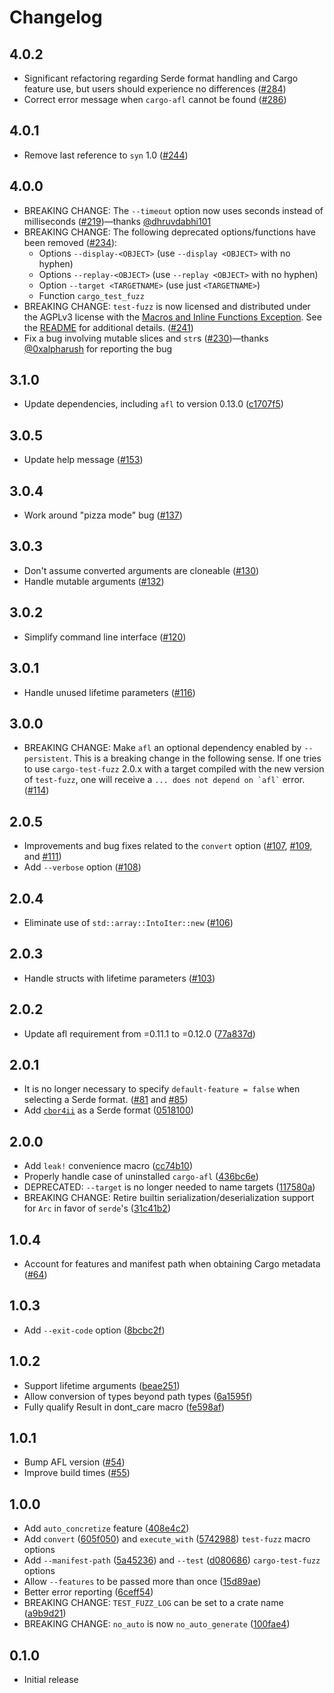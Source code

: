 # Changelog

## 4.0.2

- Significant refactoring regarding Serde format handling and Cargo feature use, but users should experience no differences ([#284](https://github.com/trailofbits/test-fuzz/pull/284))
- Correct error message when `cargo-afl` cannot be found ([#286](https://github.com/trailofbits/test-fuzz/pull/286))

## 4.0.1

- Remove last reference to `syn` 1.0 ([#244](https://github.com/trailofbits/test-fuzz/pull/244))

## 4.0.0

- BREAKING CHANGE: The `--timeout` option now uses seconds instead of milliseconds ([#219](https://github.com/trailofbits/test-fuzz/pull/219))&mdash;thanks [@dhruvdabhi101](https://github.com/dhruvdabhi101)
- BREAKING CHANGE: The following deprecated options/functions have been removed ([#234](https://github.com/trailofbits/test-fuzz/pull/234)):
  - Options `--display-<OBJECT>` (use `--display <OBJECT>` with no hyphen)
  - Options `--replay-<OBJECT>` (use `--replay <OBJECT>` with no hyphen)
  - Option `--target <TARGETNAME>` (use just `<TARGETNAME>`)
  - Function `cargo_test_fuzz`
- BREAKING CHANGE: `test-fuzz` is now licensed and distributed under the AGPLv3 license with the [Macros and Inline Functions Exception](https://spdx.org/licenses/mif-exception.html). See the [README](https://github.com/trailofbits/test-fuzz#license) for additional details. ([#241](https://github.com/trailofbits/test-fuzz/pull/241))
- Fix a bug involving mutable slices and `str`s ([#230](https://github.com/trailofbits/test-fuzz/pull/230))&mdash;thanks [@0xalpharush](https://github.com/0xalpharush) for reporting the bug

## 3.1.0

- Update dependencies, including `afl` to version 0.13.0 ([c1707f5](https://github.com/trailofbits/test-fuzz/commit/c1707f5c09e9c68113699c67be13fa4944a94405))

## 3.0.5

- Update help message ([#153](https://github.com/trailofbits/test-fuzz/pull/153))

## 3.0.4

- Work around "pizza mode" bug ([#137](https://github.com/trailofbits/test-fuzz/pull/137))

## 3.0.3

- Don't assume converted arguments are cloneable ([#130](https://github.com/trailofbits/test-fuzz/pull/130))
- Handle mutable arguments ([#132](https://github.com/trailofbits/test-fuzz/pull/132))

## 3.0.2

- Simplify command line interface ([#120](https://github.com/trailofbits/test-fuzz/pull/120))

## 3.0.1

- Handle unused lifetime parameters ([#116](https://github.com/trailofbits/test-fuzz/pull/116))

## 3.0.0

- BREAKING CHANGE: Make `afl` an optional dependency enabled by `--persistent`. This is a breaking change in the following sense. If one tries to use `cargo-test-fuzz` 2.0.x with a target compiled with the new version of `test-fuzz`, one will receive a `` ... does not depend on `afl` `` error. ([#114](https://github.com/trailofbits/test-fuzz/pull/114))

## 2.0.5

- Improvements and bug fixes related to the `convert` option ([#107](https://github.com/trailofbits/test-fuzz/pull/107), [#109](https://github.com/trailofbits/test-fuzz/pull/109), and [#111](https://github.com/trailofbits/test-fuzz/pull/111))
- Add `--verbose` option ([#108](https://github.com/trailofbits/test-fuzz/pull/108))

## 2.0.4

- Eliminate use of `std::array::IntoIter::new` ([#106](https://github.com/trailofbits/test-fuzz/pull/106))

## 2.0.3

- Handle structs with lifetime parameters ([#103](https://github.com/trailofbits/test-fuzz/pull/103))

## 2.0.2

- Update afl requirement from =0.11.1 to =0.12.0 ([77a837d](https://github.com/trailofbits/test-fuzz/commit/77a837db9f92f921b58ad63fa3ee099c5e1d95ff))

## 2.0.1

- It is no longer necessary to specify `default-feature = false` when selecting a Serde format. ([#81](https://github.com/trailofbits/test-fuzz/pull/81) and [#85](https://github.com/trailofbits/test-fuzz/pull/85))
- Add [`cbor4ii`](https://github.com/quininer/cbor4ii) as a Serde format ([0518100](https://github.com/trailofbits/test-fuzz/commit/05181001f6bd9ee235174c1d63d24d9e7475e4b1))

## 2.0.0

- Add `leak!` convenience macro ([cc74b10](https://github.com/trailofbits/test-fuzz/commit/cc74b10a645819dc3b983c03cc6a6f4c05a952a5))
- Properly handle case of uninstalled `cargo-afl` ([436bc6e](https://github.com/trailofbits/test-fuzz/commit/436bc6e9e7b32ce1ffb3a05bce766b83b9ade329))
- DEPRECATED: `--target` is no longer needed to name targets ([117580a](https://github.com/trailofbits/test-fuzz/commit/117580a19b70b7c0fd4e05e7ef8ffd4b7d4fe7b8))
- BREAKING CHANGE: Retire builtin serialization/deserialization support for `Arc` in favor of `serde`'s ([31c41b2](https://github.com/trailofbits/test-fuzz/commit/31c41b249d266e9327e48353454289ce49d80e30))

## 1.0.4

- Account for features and manifest path when obtaining Cargo metadata ([#64](https://github.com/trailofbits/test-fuzz/pull/64))

## 1.0.3

- Add `--exit-code` option ([8bcbc2f](https://github.com/trailofbits/test-fuzz/commit/8bcbc2ff539d553984dc5a645a65213e9b4f3adc))

## 1.0.2

- Support lifetime arguments ([beae251](https://github.com/trailofbits/test-fuzz/commit/beae251a4b3d915f0d7fae7a4a1ce9fb091baa0d))
- Allow conversion of types beyond path types ([6a1595f](https://github.com/trailofbits/test-fuzz/commit/6a1595f201ca52ee81a56a9567476363d0c69fec))
- Fully qualify Result in dont_care macro ([fe598af](https://github.com/trailofbits/test-fuzz/commit/fe598af32768a9ceecb8090fb1dd1efcef91a6fb))

## 1.0.1

- Bump AFL version ([#54](https://github.com/trailofbits/test-fuzz/pull/54))
- Improve build times ([#55](https://github.com/trailofbits/test-fuzz/pull/55))

## 1.0.0

- Add `auto_concretize` feature ([408e4c2](https://github.com/trailofbits/test-fuzz/commit/408e4c2bb7049095dea2e05a2a7fe76ba0931a6d))
- Add `convert` ([605f050](https://github.com/trailofbits/test-fuzz/commit/605f0505fc752a18b3a546a75676e6b2bc1d08c6)) and `execute_with` ([5742988](https://github.com/trailofbits/test-fuzz/commit/5742988f8e9b7718f425de9745bf758a22d2d0ea)) `test-fuzz` macro options
- Add `--manifest-path` ([5a45236](https://github.com/trailofbits/test-fuzz/commit/5a452369960265a05b01f005bee5bd6c012c4c5b)) and `--test` ([d080686](https://github.com/trailofbits/test-fuzz/commit/d0806868cecc6cdd43d681cf84d9f7b50dc64771)) `cargo-test-fuzz` options
- Allow `--features` to be passed more than once ([15d89ae](https://github.com/trailofbits/test-fuzz/commit/15d89ae7024e4c8a0011352c3079b07d05e42606))
- Better error reporting ([6ceff54](https://github.com/trailofbits/test-fuzz/commit/6ceff54d48202f640010691afaff9ce3460c91c8))
- BREAKING CHANGE: `TEST_FUZZ_LOG` can be set to a crate name ([a9b9d21](https://github.com/trailofbits/test-fuzz/commit/a9b9d21b685c030b8f9aa535f0d7886cec092ef3))
- BREAKING CHANGE: `no_auto` is now `no_auto_generate` ([100fae4](https://github.com/trailofbits/test-fuzz/commit/100fae47feb4c3c609a9b9b96ea7c696a7a45b97))

## 0.1.0

- Initial release
